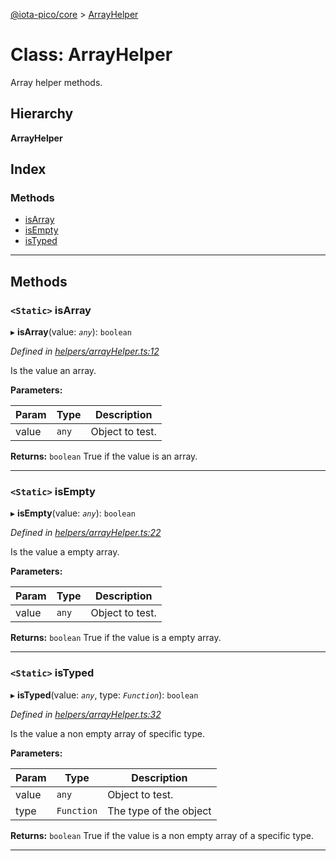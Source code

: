 [@iota-pico/core](../README.md) > [ArrayHelper](../classes/arrayhelper.md)

# Class: ArrayHelper

Array helper methods.

## Hierarchy

**ArrayHelper**

## Index

### Methods

* [isArray](arrayhelper.md#isarray)
* [isEmpty](arrayhelper.md#isempty)
* [isTyped](arrayhelper.md#istyped)

---

## Methods

<a id="isarray"></a>

### `<Static>` isArray

▸ **isArray**(value: *`any`*): `boolean`

*Defined in [helpers/arrayHelper.ts:12](https://github.com/iota-pico/core/blob/86c99bb/src/helpers/arrayHelper.ts#L12)*

Is the value an array.

**Parameters:**

| Param | Type | Description |
| ------ | ------ | ------ |
| value | `any`   |  Object to test. |

**Returns:** `boolean`
True if the value is an array.

___

<a id="isempty"></a>

### `<Static>` isEmpty

▸ **isEmpty**(value: *`any`*): `boolean`

*Defined in [helpers/arrayHelper.ts:22](https://github.com/iota-pico/core/blob/86c99bb/src/helpers/arrayHelper.ts#L22)*

Is the value a empty array.

**Parameters:**

| Param | Type | Description |
| ------ | ------ | ------ |
| value | `any`   |  Object to test. |

**Returns:** `boolean`
True if the value is a empty array.

___

<a id="istyped"></a>

### `<Static>` isTyped

▸ **isTyped**(value: *`any`*, type: *`Function`*): `boolean`

*Defined in [helpers/arrayHelper.ts:32](https://github.com/iota-pico/core/blob/86c99bb/src/helpers/arrayHelper.ts#L32)*

Is the value a non empty array of specific type.

**Parameters:**

| Param | Type | Description |
| ------ | ------ | ------ |
| value | `any`   |  Object to test. |
| type | `Function`   |  The type of the object |

**Returns:** `boolean`
True if the value is a non empty array of a specific type.

___

